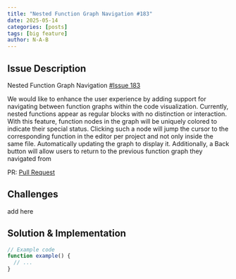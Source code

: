 ```yaml
---
title: "Nested Function Graph Navigation #183"
date: 2025-05-14
categories: [posts]
tags: [big feature]
author: N-A-B
---
```


## Issue Description

Nested Function Graph Navigation [#Issue 183](https://github.com/tmr232/function-graph-overview/issues/183)


We would like to enhance the user experience by adding support for navigating between function graphs within the code visualization. Currently, nested functions appear as regular blocks with no distinction or interaction.
With this feature, function nodes in the graph will be uniquely colored to indicate their special status.
Clicking such a node will jump the cursor to the corresponding function in the editor per project and not only inside the same file.
Automatically updating the graph to display it. Additionally, a Back button will allow users to return to the previous function graph they navigated from


PR:
[Pull Request ]()

## Challenges

add here

## Solution & Implementation

```js
// Example code
function example() {
  // ...
}
```